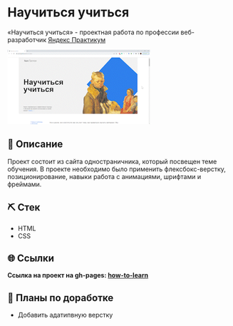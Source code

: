 # Научиться учиться
«Научиться учиться» - проектная работа по профессии веб-разработчик [Яндекс Практикум](https://praktikum.yandex.ru "Яндекс Практикум")

![Watch the video](./public/preview.gif)

## 📌 Описание
Проект состоит из сайта одностраничника, который посвещен теме обучения. В проекте необходимо было применить флексбокс-верстку, позиционирование, навыки работа с анимациями, шрифтами и фреймами.

## ⛏ Стек
- HTML
- CSS

## 🌐 Ссылки
**Ссылка на проект на gh-pages: [how-to-learn](https://alpinaj.github.io/how-to-learn/)**

## 📅 Планы по доработке
- Добавить адатипвную верстку




